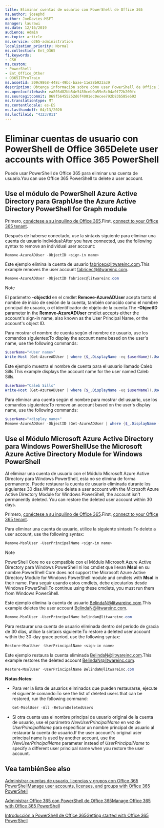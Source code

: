 ```yaml
---
title: Eliminar cuentas de usuario con PowerShell de Office 365
ms.author: josephd
author: JoeDavies-MSFT
manager: laurawi
ms.date: 12/16/2019
audience: Admin
ms.topic: article
ms.service: o365-administration
localization_priority: Normal
ms.collection: Ent_O365
f1.keywords:
- CSH
ms.custom:
- PowerShell
- Ent_Office_Other
- O365ITProTrain
ms.assetid: 209c9868-448c-49bc-baae-11e28b923a39
description: Obtenga información sobre cómo usar PowerShell de Office 365 para eliminar cuentas de usuario de Office 365.
ms.openlocfilehash: ea803d82bb54e5430ceb9a59e8c04a0f72b200fc
ms.sourcegitcommit: 069f56455252d6f4001ec0ecee792b83b585e692
ms.translationtype: MT
ms.contentlocale: es-ES
ms.lasthandoff: 04/13/2020
ms.locfileid: "43237811"
---
```

# <a name="delete-user-accounts-with-office-365-powershell"></a><span data-ttu-id="dd477-103">Eliminar cuentas de usuario con PowerShell de Office 365</span><span class="sxs-lookup"><span data-stu-id="dd477-103">Delete user accounts with Office 365 PowerShell</span></span>

<span data-ttu-id="dd477-104">Puede usar PowerShell de Office 365 para eliminar una cuenta de usuario.</span><span class="sxs-lookup"><span data-stu-id="dd477-104">You can use Office 365 PowerShell to delete a user account.</span></span>
   
## <a name="use-the-azure-active-directory-powershell-for-graph-module"></a><span data-ttu-id="dd477-105">Use el módulo de PowerShell Azure Active Directory para Graph</span><span class="sxs-lookup"><span data-stu-id="dd477-105">Use the Azure Active Directory PowerShell for Graph module</span></span>

<span data-ttu-id="dd477-106">Primero, [conéctese a su inquilino de Office 365](connect-to-office-365-powershell.md#connect-with-the-azure-active-directory-powershell-for-graph-module).</span><span class="sxs-lookup"><span data-stu-id="dd477-106">First, [connect to your Office 365 tenant](connect-to-office-365-powershell.md#connect-with-the-azure-active-directory-powershell-for-graph-module).</span></span>

<span data-ttu-id="dd477-107">Después de haberse conectado, use la sintaxis siguiente para eliminar una cuenta de usuario individual:</span><span class="sxs-lookup"><span data-stu-id="dd477-107">After you have connected, use the following syntax to remove an individual user account:</span></span>
  
```powershell
Remove-AzureADUser -ObjectID <sign-in name>
```

<span data-ttu-id="dd477-108">Este ejemplo elimina la cuenta de usuario fabricec@litwareinc.com.</span><span class="sxs-lookup"><span data-stu-id="dd477-108">This example removes the user account fabricec@litwareinc.com.</span></span>
  
```powershell
Remove-AzureADUser -ObjectID fabricec@litwareinc.com
```

> [!NOTE]
> <span data-ttu-id="dd477-109">El parámetro **-objectId** en el cmdlet **Remove-AzureADUser** acepta tanto el nombre de inicio de sesión de la cuenta, también conocido como el nombre principal de usuario, o el identificador de objeto de la cuenta.</span><span class="sxs-lookup"><span data-stu-id="dd477-109">The **-ObjectID** parameter in the **Remove-AzureADUser** cmdlet accepts either the account's sign-in name, also known as the User Principal Name, or the account's object ID.</span></span>
  
<span data-ttu-id="dd477-110">Para mostrar el nombre de cuenta según el nombre de usuario, use los comandos siguientes:</span><span class="sxs-lookup"><span data-stu-id="dd477-110">To display the account name based on the user's name, use the following commands:</span></span>
  
```powershell
$userName="<User name>"
Write-Host (Get-AzureADUser | where {$_.DisplayName -eq $userName}).UserPrincipalName
```

<span data-ttu-id="dd477-111">Este ejemplo muestra el nombre de cuenta para el usuario llamado Caleb Sills.</span><span class="sxs-lookup"><span data-stu-id="dd477-111">This example displays the account name for the user named Caleb Sills.</span></span>
  
```powershell
$userName="Caleb Sills"
Write-Host (Get-AzureADUser | where {$_.DisplayName -eq $userName}).UserPrincipalName
```

<span data-ttu-id="dd477-112">Para eliminar una cuenta según el nombre para mostrar del usuario, use los comandos siguientes:</span><span class="sxs-lookup"><span data-stu-id="dd477-112">To remove an account based on the user's display name, use the following commands:</span></span>
  
```powershell
$userName="<display name>"
Remove-AzureADUser -ObjectID (Get-AzureADUser | where {$_.DisplayName -eq $userName}).UserPrincipalName
```

## <a name="use-the-microsoft-azure-active-directory-module-for-windows-powershell"></a><span data-ttu-id="dd477-113">Use el Módulo Microsoft Azure Active Directory para Windows PowerShell</span><span class="sxs-lookup"><span data-stu-id="dd477-113">Use the Microsoft Azure Active Directory Module for Windows PowerShell</span></span>

<span data-ttu-id="dd477-p101">Al eliminar una cuenta de usuario con el Módulo Microsoft Azure Active Directory para Windows PowerShell, esta no se elimina de forma permanente. Puede restaurar la cuenta de usuario eliminada durante los siguientes 30 días.</span><span class="sxs-lookup"><span data-stu-id="dd477-p101">When you delete a user account with the Microsoft Azure Active Directory Module for Windows PowerShell, the account isn't permanently deleted. You can restore the deleted user account within 30 days.</span></span>

<span data-ttu-id="dd477-116">Primero, [conéctese a su inquilino de Office 365](connect-to-office-365-powershell.md#connect-with-the-microsoft-azure-active-directory-module-for-windows-powershell).</span><span class="sxs-lookup"><span data-stu-id="dd477-116">First, [connect to your Office 365 tenant](connect-to-office-365-powershell.md#connect-with-the-microsoft-azure-active-directory-module-for-windows-powershell).</span></span>

<span data-ttu-id="dd477-117">Para eliminar una cuenta de usuario, utilice la siguiente sintaxis:</span><span class="sxs-lookup"><span data-stu-id="dd477-117">To delete a user account, use the following syntax:</span></span>
  
```powershell
Remove-MsolUser -UserPrincipalName <sign-in name>
```

>[!Note]
><span data-ttu-id="dd477-118">PowerShell Core no es compatible con el Módulo Microsoft Azure Active Directory para Windows PowerShell ni los cmdlet que llevan **Msol** en su nombre.</span><span class="sxs-lookup"><span data-stu-id="dd477-118">PowerShell Core does not support the Microsoft Azure Active Directory Module for Windows PowerShell module and cmdlets with **Msol** in their name.</span></span> <span data-ttu-id="dd477-119">Para seguir usando estos cmdlets, debe ejecutarlos desde Windows PowerShell.</span><span class="sxs-lookup"><span data-stu-id="dd477-119">To continue using these cmdlets, you must run them from Windows PowerShell.</span></span>
>

<span data-ttu-id="dd477-120">Este ejemplo elimina la cuenta de usuario BelindaN@litwareinc.com.</span><span class="sxs-lookup"><span data-stu-id="dd477-120">This example deletes the user account BelindaN@litwareinc.com.</span></span>
  
```powershell
Remove-MsolUser -UserPrincipalName belindan@litwareinc.com
```

<span data-ttu-id="dd477-121">Para restaurar una cuenta de usuario eliminada dentro del periodo de gracia de 30 días, utilice la sintaxis siguiente:</span><span class="sxs-lookup"><span data-stu-id="dd477-121">To restore a deleted user account within the 30-day grace period, use the following syntax:</span></span>
  
```powershell
Restore-MsolUser -UserPrincipalName <sign-in name>
```

<span data-ttu-id="dd477-122">Este ejemplo restaura la cuenta eliminada BelindaN@litwareinc.com.</span><span class="sxs-lookup"><span data-stu-id="dd477-122">This example restores the deleted account BelindaN@litwareinc.com.</span></span>
  
```powershell
Restore-MsolUser -UserPrincipalName BelindaN@litwareinc.com
```

 <span data-ttu-id="dd477-123">**Notas:**</span><span class="sxs-lookup"><span data-stu-id="dd477-123">**Notes:**</span></span>
  
- <span data-ttu-id="dd477-124">Para ver la lista de usuarios eliminados que pueden restaurarse, ejecute el siguiente comando:</span><span class="sxs-lookup"><span data-stu-id="dd477-124">To see the list of deleted users that can be restored, run the following command:</span></span>
    
  ```powershell
  Get-MsolUser -All -ReturnDeletedUsers
  ```

- <span data-ttu-id="dd477-125">Si otra cuenta usa el nombre principal de usuario original de la cuenta de usuario, use el parámetro _NewUserPrincipalName_ en vez de _UserPrincipalName_ para especificar un nombre principal de usuario al restaurar la cuenta de usuario.</span><span class="sxs-lookup"><span data-stu-id="dd477-125">If the user account's original user principal name is used by another account, use the _NewUserPrincipalName_ parameter instead of _UserPrincipalName_ to specify a different user principal name when you restore the user account.</span></span>


## <a name="see-also"></a><span data-ttu-id="dd477-126">Vea también</span><span class="sxs-lookup"><span data-stu-id="dd477-126">See also</span></span>

[<span data-ttu-id="dd477-127">Administrar cuentas de usuario, licencias y grupos con Office 365 PowerShell</span><span class="sxs-lookup"><span data-stu-id="dd477-127">Manage user accounts, licenses, and groups with Office 365 PowerShell</span></span>](manage-user-accounts-and-licenses-with-office-365-powershell.md)
  
[<span data-ttu-id="dd477-128">Administrar Office 365 con PowerShell de Office 365</span><span class="sxs-lookup"><span data-stu-id="dd477-128">Manage Office 365 with Office 365 PowerShell</span></span>](manage-office-365-with-office-365-powershell.md)
  
[<span data-ttu-id="dd477-129">Introducción a PowerShell de Office 365</span><span class="sxs-lookup"><span data-stu-id="dd477-129">Getting started with Office 365 PowerShell</span></span>](getting-started-with-office-365-powershell.md)
